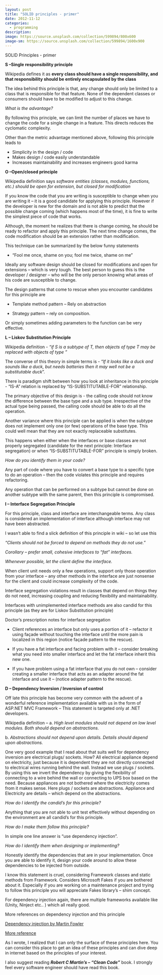 ```yaml
---
layout: post
title: "SOLID principles - primer"
date: 2012-11-12
categories:
  - programming
description:
image: https://source.unsplash.com/collection/599894/800x600
image-sm: https://source.unsplash.com/collection/599894/1600x900
---
```


SOLID Principles - primer

**S –Single responsibility principle**

Wikipedia defines it as **every class should have a single
responsibility, and that responsibility should be entirely encapsulated
by the class**

The idea behind this principle is that, any change should only be
limited to a class that is responsible for that feature. None of the
dependent classes or consumers should have to be modified to adjust to
this change.

*What is the advantage?*

By following this principle, we can limit the number of places we have
to change the code for a single change in a feature. This directs
reduces the cyclomatic complexity.

Other than the metric advantage mentioned above, following this
principle leads to


* Simplicity in the design / code
* Makes design / code easily understandable
* Increases maintainability and increases engineers good karma


**O –Open/closed principle**

Wikipedia definition says *software entities (classes, modules,
functions, etc.) should be open for extension, but closed for
modification*

If you know the code that you are writing is susceptible to change when
you are writing it – it is a good candidate for applying this principle.
However if the developer is new for the domain and is not able to
predict that the possible change coming (which happens most of the
time), it is fine to write the simplest piece of code that works.

Although, the moment he realizes that there is change coming, he should
be ready to refactor and apply this principle. The next time change
comes, the code modification should be an extension rather than
modification.

This technique can be summarized by the below funny statements

* “Fool me once, shame on you; fool me twice, shame on me”

Ideally any software design should be closed for modifications and open
for extensions – which is very tough. The best person to guess this is
the developer / designer – who will be the only person knowing what
areas of his code are susceptible to change.

The design patterns that come to rescue when you encounter candidates
for this principle are

* Template method pattern – Rely on abstraction

* Strategy pattern – rely on composition.

Or simply sometimes adding parameters to the function can be very
effective.

**L – Liskov Substitution Principle**

Wikipedia definition - *“if S is a subtype of T, then objects of type T
may be replaced with objects of type ”*

The converse of this theory in simple terms is - “*If it looks like a
duck and sounds like a duck, but needs batteries then it may well not be
a substitutable duck*”.

There is paradigm shift between how you look at inheritance in this
principle - “IS-A” relation is replaced by “IS-SUBSTITUTABLE-FOR”
relationship.

The primary objective of this design is - the calling code should not
know the difference between the base type and a sub type. Irrespective
of the actual type being passed, the calling code should be able to do
all the operation.

Another variance where this principle can be applied is when the subtype
does not implement only one (or few) operations of the base type. This
could well mean that they are not exactly replaceable substitutes.

This happens when either when the interfaces or base classes are not
properly segregated (candidate for the next principle: Interface
segregation) or when “IS-SUBSTITUTABLE-FOR” principle is simply broken.


*How do you identify them in your code?*

Any part of code where you have to convert a base type to a specific
type to do an operation – then the code violates this principle and
requires refactoring.


Any operation that can be performed on a subtype but cannot be done on
another subtype with the same parent, then this principle is
compromised.

**I – Interface Segregation Principle**

For this principle, class and interface are interchangeable terms. Any
class is considered an implementation of interface although interface
may not have been abstracted.

I wasn’t able to find a slick definition of this principle in wiki – so
let use this

*“Clients should not be forced to depend on methods they do not use.”*

*Corollary – prefer small, cohesive interfaces to “fat” interfaces.*

*Whenever possible, let the client define the interface.*

When client unit needs only a few operations, support only those
operation from your interface – any other methods in the interface are
just nonsense for the client and could increase complexity of the code.

Interface segregation violations result in classes that depend on things
they do not need, increasing coupling and reducing flexibility and
maintainability.

Interfaces with unimplemented interface methods are also candid for this
principle (as they are for Liskov Substitution principle)

Doctor’s prescription notes for interface segregation

* Client references an interface but only uses a portion of it – refactor
it using façade without touching the interface until the more pain is
localized in this region (notice façade pattern to the rescue).

* If you have a fat interface and facing problem with it – consider
breaking what you need into smaller interface and let the fat interface
inherit this new one.

* If you have problem using a fat interface that you do not own – consider
creating a smaller interface that acts as an adapter around the fat
interface and use it – (notice adapter pattern to the rescue).

**D – Dependency Inversion / Inversion of control**

Off late this principle has become very common with the advent of a
wonderful reference implementation available with us in the form of
ASP.NET MVC Framework – This statement is targeted only at .NET
developers.

Wikipedia definition –
a. *High level
modules should not depend on low level modules. Both should depend on
abstractions.*

b. *Abstractions should not depend upon details. Details should
depend upon abstractions.*

One very good example that I read about that suits well for dependency
inversion are electrical plugs/ sockets. How? All electrical appliance
depend on electricity, just because it is dependent they are not
directly connected to electrical wires running behind the wall. Instead
we use plugs / sockets. By using this we invert the dependency by giving
the flexibility of connecting to a wire behind the wall or connecting to
UPS box based on the need. Because appliances are not bothered where the
electricity comes from it makes sense. Here plugs / sockets are
abstractions. Appliance and Electricity are details – which depend on
the abstractions.

*How do I identify the candid’s for this principle?*

Anything that you are not able to unit test effectively without
depending on the environment are all candid’s for this principle.

*How do I make them follow this principle?*

In simple one line answer is “use dependency injection”.

*How do I identify them when designing or implementing?*

Honestly identify the dependencies that are in your implementation. Once
you are able to identify it, design your code around to allow these
dependencies to be injected from outside.

I know this statement is cruel, considering Framework classes and static
methods from Framework. Considers Microsoft Fakes if you are bothered
about it. Especially if you are working on a maintenance project and
trying to follow this principle you will appreciate Fakes library’s –
shim concept.

For dependency injection again, there are multiple frameworks available
like (Unity, Ninject etc.. ) which all really good.

More references on dependency injection and this principle

[Dependency injection by Martin Fowler](http://martinfowler.com/articles/injection.html)

[More reference](http://msdn.microsoft.com/en-us/library/hh549175.aspx)

As I wrote, I realized that I can only the surface of these principles
here. You can consider this place to get an idea of these principles and
can dive deep in internet based on the principles of your interest.

I also suggest reading ***Robert C Martin’s – “Clean Code”*** book. I strongly feel every software engineer should have read this book.
